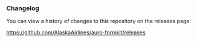### Changelog

You can view a history of changes to this repository on the releases page:

https://github.com/AlaskaAirlines/auro-formkit/releases